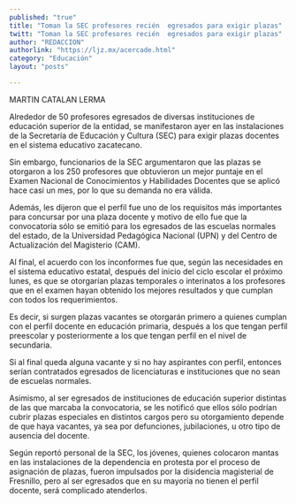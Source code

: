 ```yaml
---
published: "true"
title: "Toman la SEC profesores recién  egresados para exigir plazas"
twitt: "Toman la SEC profesores recién  egresados para exigir plazas"
author: "REDACCION"
authorlink: "https://ljz.mx/acercade.html"
category: "Educación"
layout: "posts"

---
```



  MARTIN CATALAN LERMA



  Alrededor de 50 profesores egresados de diversas instituciones de educación superior de la entidad, se manifestaron ayer en las instalaciones de la Secretaría de Educación y Cultura (SEC) para exigir plazas docentes en el sistema educativo zacatecano.



  Sin embargo, funcionarios de la SEC argumentaron que las plazas se otorgaron a los 250 profesores que obtuvieron un mejor puntaje en el Examen Nacional de Conocimientos y Habilidades Docentes que se aplicó hace casi un mes, por lo que su demanda no era válida.



  Además, les dijeron que el perfil fue uno de los requisitos más importantes para concursar por una plaza docente y motivo de ello fue que la convocatoria sólo se emitió para los egresados de las escuelas normales del estado, de la Universidad Pedagógica Nacional (UPN) y del Centro de Actualización del Magisterio (CAM).



  Al final, el acuerdo con los inconformes fue que, según las necesidades en el sistema educativo estatal, después del inicio del ciclo escolar el próximo lunes, es que se otorgarían plazas temporales o interinatos a los profesores que en el examen hayan obtenido los mejores resultados y que cumplan con todos los requerimientos.



  Es decir, si surgen plazas vacantes se otorgarán primero a quienes cumplan con el perfil docente en educación primaria, después a los que tengan perfil preescolar y posteriormente a los que tengan perfil en el nivel de secundaria.



  Si al final queda alguna vacante y si no hay aspirantes con perfil, entonces serían contratados egresados de licenciaturas e instituciones que no sean de escuelas normales.



  Asimismo, al ser egresados de instituciones de educación superior distintas de las que marcaba la convocatoria, se les notificó que ellos sólo podrían cubrir plazas especiales en distintos cargos pero su otorgamiento depende de que haya vacantes, ya sea por defunciones, jubilaciones, u otro tipo de ausencia del docente.



  Según reportó personal de la SEC, los jóvenes, quienes colocaron mantas en las instalaciones de la dependencia en protesta por el proceso de asignación de plazas, fueron impulsados por la disidencia magisterial de Fresnillo, pero al ser egresados que en su mayoría no tienen el perfil docente, será complicado atenderlos.

